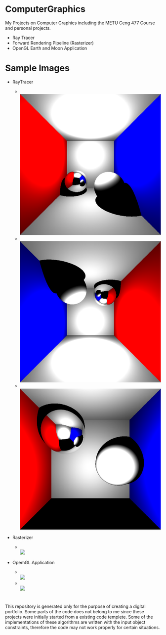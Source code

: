 # ComputerGraphics
My Projects on Computer Graphics including the METU Ceng 477 Course and personal projects.
  
  + Ray Tracer 
  + Forward Rendering Pipeline (Rasterizer)
  + OpenGL Earth and Moon Application
  
#
# Sample Images
  + RayTracer 
    +  \
      ![cornell1.xml](/images/rt_cornell_1.png)
    +  \
      ![cornell2.xml](/images/rt_cornell_2.png)
    +  \
      ![cornell3.xml](/images/rt_cornell_3.png)
      
  + Rasterizer
    +  \
      ![](/images/)
      
  + OpemGL Application
    +  \
      ![](/images/)
    +  \
      ![](/images/)

#
This repository is generated only for the purpose of creating a digital portfolio. Some parts
of the code does not belong to me since these projects were initially started from a existing 
code templete. Some of the implementations of these algorithms are written with the input object 
constraints, therefore the code may not work properly for certain situations.
